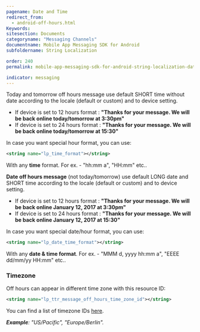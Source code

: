 ```yaml
---
pagename: Date and Time
redirect_from:
  - android-off-hours.html
Keywords:
sitesection: Documents
categoryname: "Messaging Channels"
documentname: Mobile App Messaging SDK for Android
subfoldername: String Localization

order: 240
permalink: mobile-app-messaging-sdk-for-android-string-localization-date-and-time.html

indicator: messaging
---
```


Today and tomorrow off hours message use default SHORT time without date according to the locale (default or custom) and to device setting.

- If device is set to 12 hours format :
  **"Thanks for your message. We will be back online today/tomorrow at 3:30pm"**
- If device is set to 24 hours format :
  **"Thanks for your message. We will be back online today/tomorrow at 15:30"**

In case you want special hour format, you can use:

```xml
<string name="lp_time_format"></string>
```

With any **time** format. For ex. - "hh:mm a", "HH:mm" etc..

**Date off hours message** (not today/tomorrow) use default LONG date and SHORT time according to the locale (default or custom) and to device setting.

- If device is set to 12 hours format :
  **"Thanks for your message. We will be back online January 12, 2017 at 3:30pm"**
- If device is set to 24 hours format :
  **"Thanks for your message. We will be back online January 12, 2017 at 15:30"**

In case you want special date/hour format, you can use:

```xml
<string name="lp_date_time_format"></string>
```

With any **date & time format**. For ex. - "MMM d, yyyy hh:mm a", "EEEE dd/mm/yy HH:mm" etc..

###  Timezone

Off hours can appear in different time zone with this resource ID:

```xml
<string name="lp_ttr_message_off_hours_time_zone_id"></string>
```

You can find a list of timezone IDs [here](https://garygregory.wordpress.com/2013/06/18/what-are-the-java-timezone-ids/).

_**Example**: "US/Pacific", "Europe/Berlin"._
